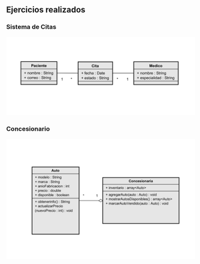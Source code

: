 ## Ejercicios realizados

### Sistema de Citas

![Sistema de Citas](./recursos/imagenes/sistema-citas.png)

### Concesionario

![Concesionario](./recursos/imagenes/Concesionario.png)
